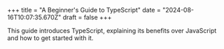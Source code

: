 +++
title = "A Beginner's Guide to TypeScript"
date = "2024-08-16T10:07:35.670Z"
draft = false
+++

  This guide introduces TypeScript, explaining its benefits over JavaScript and how to get started with it.
        